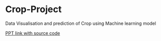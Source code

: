 # Crop-Project
 Data Visualisation and prediction of Crop using Machine learning model

[PPT link with source code](https://docs.google.com/presentation/d/1BesqgJOyEtL6ahZS2j6zmLxjQP3TwoNH/edit?usp=sharing&ouid=113430850706836902285&rtpof=true&sd=true)
 

